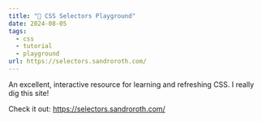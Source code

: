 ```yaml
---
title: "🔗 CSS Selectors Playground"
date: 2024-08-05
tags:
  - css
  - tutorial
  - playground
url: https://selectors.sandroroth.com/
---
```


An excellent, interactive resource for learning and refreshing CSS. I really dig this site!

Check it out: https://selectors.sandroroth.com/